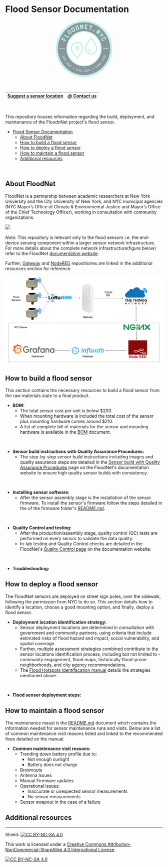 # Flood Sensor Documentation
<p align="center">
    <a href="https://www.floodnet.nyc/">
        <img src="img/logo.png" height="180">
    </a>
</p>

<br>


| [Suggest a sensor location](https://docs.google.com/forms/d/e/1FAIpQLScIM4Nu0z6l5HO8uzl9k4RGRSzU549LakNMNijnjGAHodFg9w/viewform) | [_@_ Contact us](mailto:info@floodnet.nyc) |
| :----------: | :----------: |

<br>

This repository houses information regarding the build, deployment, and maintenance of the FloodnNet project's flood sensor.
<br>

- [Flood Sensor Documentation](#flood-sensor-documentation)
  - [About FloodNet](#about-floodnet)
  - [How to build a flood sensor](#how-to-build-a-flood-sensor)
  - [How to deploy a flood sensor](#how-to-deploy-a-flood-sensor)
  - [How to maintain a flood sensor](#how-to-maintain-a-flood-sensor)
  - [Additional resources](#additional-resources)
<br>

## About FloodNet
FloodNet is a partnership between academic researchers at New York University and the City University of New York, and NYC municipal agencies (NYC Mayor’s Office of Climate & Environmental Justice and Mayor’s Office of the Chief Technology Officer), working in consultation with community organizations.

<img src="img/mountedv3.jpeg" width="480" >

_Note:_ This repository is relevant only to the flood sensors i.e. the end-device sensing component within a larger sensor network infrastructure. For more details about the complete network infrastructure(figure below) refer to the FloodNet [documentation website](https://floodnet-nyc.github.io//real-time-data-pipeline/#31-data-flow-pipeline-overview). 

Further, [Gateway](https://github.com/floodnet-nyc/floodnet-gateway) and [NodeRED](https://github.com/floodnet-nyc/floodnet-nodered) repositiories are linked in the additional resources section for reference. 

<img src="img/nw-infrastructure-overview.png" >

## How to build a flood sensor
This section contains the necessary resources to build a flood sensor from the raw materials state to a final product. 

- **BOM:** 
  - The total sensor cost per unit is below $200. 
  - When mounting hardware is included the total cost of the sensor plus mounting hardware comes around $210. 
  - A list of complete bill of materials for the sensor and mounting hardware is available in the [BOM](https://github.com/floodnet-nyc/flood-sensor/tree/main/hardware/BOM.md) document.

<br>

- **Sensor build instructions with Quality Assurance Procedures:**
  - The step-by-step sensor build instructions including images and quality assurance steps are detailed in the [Sensor build with Quality Assurance Procedures](https://floodnet-nyc.github.io//quality-management/sensor-assembly-qap/) page on the FloodNet's documentation website to ensure high quality sensor builds with consistency.

<br>

- **Installing sensor software:**
  - After the sensor assembly stage is the installation of the sensor firmware. To install the sensor's firmware follow the steps detailed in the of the firmware folder's [README.md](https://github.com/floodnet-nyc/flood-sensor/tree/main/firmware/readme.md). 

<br>

- **Quality Control and testing:**
  - After the production/assembly stage, quality control (QC) tests are performed on every sensor to validate the data quality. 
  - In-lab testing and Quality Control checks are detailed in the FloodNet's [Quality Control page](https://floodnet-nyc.github.io//quality-management/quality-control/) on the documentation website.

<br>

- **Troubleshooting:**

## How to deploy a flood sensor

The FloodNet sensors are deployed on street sign poles, over the sidewalk, following the permission from NYC to do so. This section details how to identify a location, choose a good mounting option, and finally, deploy a flood sensor.

- **Deployment location identification strategy:**
  - Sensor deployment locations are determined in consultation with government and community partners, using criteria that include estimated risks of flood hazard and impact, social vulnerability, and spatial coverage.
  - Further, multiple assessment strategies combined contribute to the sensor locations identification process, including but not limited to - community engagement, flood maps, historically flood-prone neighborhoods, and city agency recommendations.
  - The [Flood Hotspots Identifacation manual](https://github.com/floodnet-nyc/flood-sensor/blob/main/deployment/hotspot%20identification/flood-hotspots-identification.md) details the strategies mentioned above.

<br> 

- **Flood sensor deployment steps:**

## How to maintain a flood sensor
The maintenance maual is the [README.md](https://github.com/floodnet-nyc/flood-sensor/tree/main/maintenance/README.md) document which contains the information needed for sensor maintenance runs and visits. Below are a list of common maintenance visit reasons listed and linked to the recommended fixes detailed on the manual. 

- **Common maintenance visit reasons:**
  - Trending down battery profile due to:
    - Not enough sunlight 
    - Battery does not charge
  - Brownouts
  - Antenna Issues
  - Manual Firmware updates
  - Operational Issues:
    - Inaccurate or unexpected sensor measurements
    - No sensor measurements
  - Sensor swapout in the case of a failure

## Additional resources


------------------------------------------------------------------------------------------------------------------------
Shield: [![CC BY-NC-SA 4.0][cc-by-nc-sa-shield]][cc-by-nc-sa]

This work is licensed under a
[Creative Commons Attribution-NonCommercial-ShareAlike 4.0 International License][cc-by-nc-sa].

[![CC BY-NC-SA 4.0][cc-by-nc-sa-image]][cc-by-nc-sa]

[cc-by-nc-sa]: http://creativecommons.org/licenses/by-nc-sa/4.0/
[cc-by-nc-sa-image]: https://licensebuttons.net/l/by-nc-sa/4.0/88x31.png
[cc-by-nc-sa-shield]: https://img.shields.io/badge/License-CC%20BY--NC--SA%204.0-lightgrey.svg
